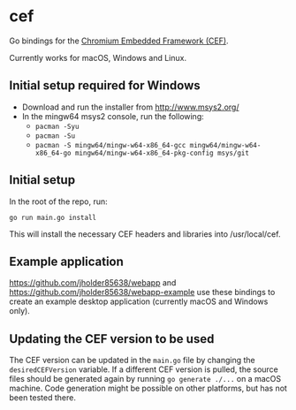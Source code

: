 # cef
Go bindings for the
[Chromium Embedded Framework (CEF)](https://bitbucket.org/chromiumembedded/cef).

Currently works for macOS, Windows and Linux.

## Initial setup required for Windows
- Download and run the installer from http://www.msys2.org/
- In the mingw64 msys2 console, run the following:
  - `pacman -Syu`
  - `pacman -Su`
  - `pacman -S mingw64/mingw-w64-x86_64-gcc mingw64/mingw-w64-x86_64-go mingw64/mingw-w64-x86_64-pkg-config msys/git`

## Initial setup
In the root of the repo, run:
```
go run main.go install
```
This will install the necessary CEF headers and libraries into /usr/local/cef.

## Example application
https://github.com/jholder85638/webapp and
https://github.com/jholder85638/webapp-example use these bindings to create
an example desktop application (currently macOS and Windows only).

## Updating the CEF version to be used
The CEF version can be updated in the `main.go` file by changing the
`desiredCEFVersion` variable. If a different CEF version is pulled, the
source files should be generated again by running `go generate ./...` on a
macOS machine. Code generation might be possible on other platforms, but has
not been tested there.
